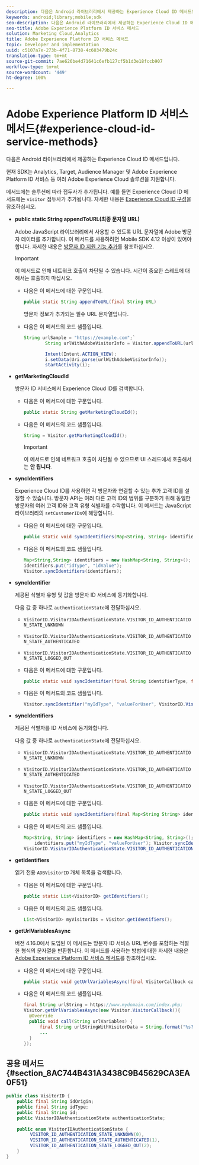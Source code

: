 ```yaml
---
description: 다음은 Android 라이브러리에서 제공하는 Experience Cloud ID 메서드입니다.
keywords: android;library;mobile;sdk
seo-description: 다음은 Android 라이브러리에서 제공하는 Experience Cloud ID 메서드입니다.
seo-title: Adobe Experience Platform ID 서비스 메서드
solution: Marketing Cloud,Analytics
title: Adobe Experience Platform ID 서비스 메서드
topic: Developer and implementation
uuid: c5107a7e-273b-4f71-8738-4c603479b24c
translation-type: tm+mt
source-git-commit: 7ae626be4d71641c6efb127cf5b1d3e18fccb907
workflow-type: tm+mt
source-wordcount: '449'
ht-degree: 100%

---
```



# Adobe Experience Platform ID 서비스 메서드{#experience-cloud-id-service-methods}

다음은 Android 라이브러리에서 제공하는 Experience Cloud ID 메서드입니다.

현재 SDK는 Analytics, Target, Audience Manager 및 Adobe Experience Platform ID 서비스 등 여러 Adobe Experience Cloud 솔루션을 지원합니다.

메서드에는 솔루션에 따라 접두사가 추가됩니다. 예를 들면 Experience Cloud ID 메서드에는 `visitor` 접두사가 추가됩니다. 자세한 내용은 [Experience Cloud ID 구성](/help/android/c-marketing-cloud/mcvid.md)을 참조하십시오.

* **public static String appendToURL(최종 문자열 URL)**

   Adobe JavaScript 라이브러리에서 사용할 수 있도록 URL 문자열에 Adobe 방문자 데이터를 추가합니다. 이 메서드를 사용하려면 Mobile SDK 4.12 이상이 있어야 합니다. 자세한 내용은 [방문자 ID 지원 기능 추가](https://docs.adobe.com/content/help/ko-KR/id-service/using/id-service-api/methods/appendvisitorid.html)를 참조하십시오.

   >[!IMPORTANT]
   >
   >이 메서드로 인해 네트워크 호출이 차단될 수 있습니다. 시간이 중요한 스레드에 대해서는 호출하지 마십시오.

   * 다음은 이 메서드에 대한 구문입니다.

      ```java
      public static String appendToURL(final String URL) 
      ```

      방문자 정보가 추가되는 필수 URL 문자열입니다.

   * 다음은 이 메서드의 코드 샘플입니다.

      ```java
      String urlSample = "https://example.com";`
              String urlWithAdobeVisitorInfo = Visitor.appendToURL(urlSample);
      
              Intent(Intent.ACTION_VIEW);
              i.setData(Uri.parse(urlWithAdobeVisitorInfo));
              startActivity(i);
      ```

* **getMarketingCloudId**

   방문자 ID 서비스에서 Experience Cloud ID를 검색합니다.

   * 다음은 이 메서드에 대한 구문입니다.

      ```java
      public static String getMarketingCloudId(); 
      ```

   * 다음은 이 메서드의 코드 샘플입니다.

      ```java
      String = Visitor.getMarketingCloudId();
      ```

      >[!IMPORTANT]
      >
      >이 메서드로 인해 네트워크 호출이 차단될 수 있으므로 UI 스레드에서 호출해서는 **안 됩니다**.

* **syncIdentifiers**

   Experience Cloud ID를 사용하면 각 방문자와 연결할 수 있는 추가 고객 ID를 설정할 수 있습니다. 방문자 API는 여러 다른 고객 ID의 범위를 구분하기 위해 동일한 방문자의 여러 고객 ID와 고객 유형 식별자를 수락합니다. 이 메서드는 JavaScript 라이브러리의 `setCustomerIDs`에 해당합니다.

   * 다음은 이 메서드에 대한 구문입니다.

      ```java
      public static void syncIdentifiers(Map<String, String> identifiers); 
      ```

   * 다음은 이 메서드의 코드 샘플입니다.

      ```java
      Map<String,String> identifiers = new HashMap<String, String>();
      identifiers.put("idType", "idValue");
      Visitor.syncIdentifiers(identifiers);
      ```

* **syncIdentifier**

   제공된 식별자 유형 및 값을 방문자 ID 서비스에 동기화합니다.

   다음 값 중 하나로 `authenticationState`에 전달하십시오.

   * `VisitorID.VisitorIDAuthenticationState.VISITOR_ID_AUTHENTICATION_STATE_UNKNOWN`
   * `VisitorID.VisitorIDAuthenticationState.VISITOR_ID_AUTHENTICATION_STATE_AUTHENTICATED`
   * `VisitorID.VisitorIDAuthenticationState.VISITOR_ID_AUTHENTICATION_STATE_LOGGED_OUT`

   * 다음은 이 메서드에 대한 구문입니다.

      ```java
      public static void syncIdentifier(final String identifierType, final String identifier, final VisitorID.VisitorIDAuthenticationState authenticationState);
      ```

   * 다음은 이 메서드의 코드 샘플입니다.

      ```java
      Visitor.syncIdentifier("myIdType", "valueForUser", VisitorID.VisitorIDAuthenticationState.VISITOR_ID_AUTHENTICATION_STATE_LOGGED_OUT);
      ```

* **syncIdentifiers**

   제공된 식별자를 ID 서비스에 동기화합니다.

   다음 값 중 하나로 `authenticationState`에 전달하십시오.
   * `VisitorID.VisitorIDAuthenticationState.VISITOR_ID_AUTHENTICATION_STATE_UNKNOWN`
   * `VisitorID.VisitorIDAuthenticationState.VISITOR_ID_AUTHENTICATION_STATE_AUTHENTICATED`
   * `VisitorID.VisitorIDAuthenticationState.VISITOR_ID_AUTHENTICATION_STATE_LOGGED_OUT`

   * 다음은 이 메서드에 대한 구문입니다.

      ```java
      public static void syncIdentifiers(final Map<String String> identifiers, final VisitorID.VisitorIDAuthenticationState authenticationState);
      ```

   * 다음은 이 메서드의 코드 샘플입니다.

      ```java
      Map<String, String> identifiers = new HashMap<String, String>();
          identifiers.put("myIdType", "valueForUser"); Visitor.syncIdentifiers(identifiers,
      VisitorID.VisitorIDAuthenticationState.VISITOR_ID_AUTHENTICATION_STATE_AUTHENTICATED); 
      ```

* **getIdentifiers**

   읽기 전용 `ADBVisitorID` 개체 목록을 검색합니다.

   * 다음은 이 메서드에 대한 구문입니다.

      ```java
      public static List<VisitorID> getIdentifiers(); 
      ```

   * 다음은 이 메서드의 코드 샘플입니다.

      ```java
      List<VisitorID> myVisitorIDs = Visitor.getIdentifiers(); 
      ```

* **getUrlVariablesAsync**

   버전 4.16.0에서 도입된 이 메서드는 방문자 ID 서비스 URL 변수를 포함하는 적절한 형식의 문자열을 반환합니다. 이 메서드를 사용하는 방법에 대한 자세한 내용은 [Adobe Experience Platform ID 서비스 메서드](/help/android/reference/hybrid-app.md)를 참조하십시오.

   * 다음은 이 메서드에 대한 구문입니다.

      ```java
      public static void getUrlVariablesAsync(final VisitorCallback callback);
      ```

   * 다음은 이 메서드의 코드 샘플입니다.

      ```java
      final String urlString = https://www.mydomain.com/index.php; 
      Visitor.getUrlVariablesAsync(new Visitor.VisitorCallback(){ 
        @Override 
        public void call(String urlVariables) { 
            final String urlStringWithVisitorData = String.format("%s?%s", urlString, urlVariables); 
            ...
        } 
      });
      ```

## 공용 메서드 {#section_8AC744B431A3438C9B45629CA3EA0F51}

```java
public class VisitorID { 
    public final String idOrigin; 
    public final String idType; 
    public final String id; 
    public VisitorIDAuthenticationState authenticationState; 
 
    public enum VisitorIDAuthenticationState { 
         VISITOR_ID_AUTHENTICATION_STATE_UNKNOWN(0), 
         VISITOR_ID_AUTHENTICATION_STATE_AUTHENTICATED(1), 
         VISITOR_ID_AUTHENTICATION_STATE_LOGGED_OUT(2); 
    } 
}
```
